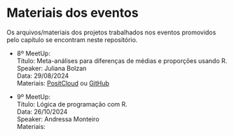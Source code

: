# Materiais dos eventos
Os arquivos/materiais dos projetos trabalhados nos eventos promovidos pelo capítulo se encontram neste repositório.

- 8º MeetUp:\
Título: Meta-análises para diferenças de médias e proporções usando R.\
Speaker: Juliana Bolzan\
Data: 29/08/2024\
Materiais: [PositCloud](https://posit.cloud/content/8573312) ou [GitHub](https://github.com/rladiesfloripa/eventos_material/tree/main/metaanalise)

- 9º MeetUp:\
Título: Lógica de programação com R.\
Data: 26/10/2024\
Speaker: Andressa Monteiro\
Materiais:
